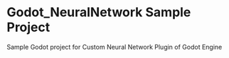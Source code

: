 # Godot_NeuralNetwork Sample Project
Sample Godot project for Custom Neural Network Plugin of Godot Engine

